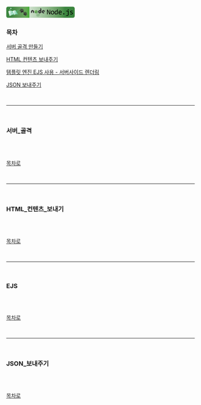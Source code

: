 <br />
<a href="https://github.com/seol-yu/TIL/tree/master/NodeJS/노드_백엔드">
  <img src="https://github.com/seol-yu/TIL/raw/master/images/nodejs-badge-logo.png?raw=true" height="30" style="max-width: 100%;">
</a>
<br />

### 목차

[서버 골격 만들기](#서버_골격)

[HTML 컨텐츠 보내주기](#HTML_컨텐츠_보내기)

[템플릿 엔진 EJS 사용 - 서버사이드 렌더링](#EJS)

[JSON 보내주기](#JSON_보내주기)

<br />

---

<br />

### 서버_골격

<br />



<br />

[목차로](#목차)

<br />

---

<br />

### HTML_컨텐츠_보내기

<br />



<br />

[목차로](#목차)

<br />

---

<br />

### EJS

<br />



<br />

[목차로](#목차)

<br />

---

<br />

### JSON_보내주기

<br />



<br />

[목차로](#목차)

<br />
